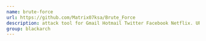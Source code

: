 ```yaml
---
name: brute-force
url: https://github.com/Matrix07ksa/Brute_Force
description: attack tool for Gmail Hotmail Twitter Facebook Netflix. URL : https://github.com/Matrix07ksa/Brute_Force Groups : blackarch blackarch-cracker blackarch-social blackarch-webapp
group: blackarch
---
```

